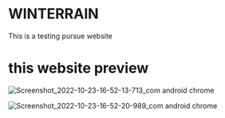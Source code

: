 # WINTERRAIN
This is a testing pursue website
# this website preview
![Screenshot_2022-10-23-16-52-13-713_com android chrome](https://user-images.githubusercontent.com/115889762/197389300-7b5dbf13-2ed6-40d1-8ab3-f3b9e7012ab9.jpg)

![Screenshot_2022-10-23-16-52-20-989_com android chrome](https://user-images.githubusercontent.com/115889762/197389384-bf024fb1-3e19-4bf4-85bb-2de4006805ec.jpg)
